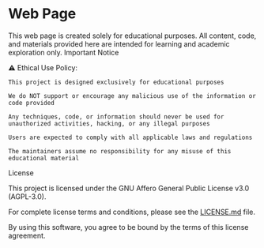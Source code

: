 # Web Page

This web page is created solely for educational purposes. All content, code, and materials provided here are intended for learning and academic exploration only.
Important Notice

⚠️ Ethical Use Policy:

    This project is designed exclusively for educational purposes

    We do NOT support or encourage any malicious use of the information or code provided

    Any techniques, code, or information should never be used for unauthorized activities, hacking, or any illegal purposes

    Users are expected to comply with all applicable laws and regulations

    The maintainers assume no responsibility for any misuse of this educational material

License

This project is licensed under the GNU Affero General Public License v3.0 (AGPL-3.0).

For complete license terms and conditions, please see the [LICENSE.md](LICENSE.md) file.

By using this software, you agree to be bound by the terms of this license agreement.
